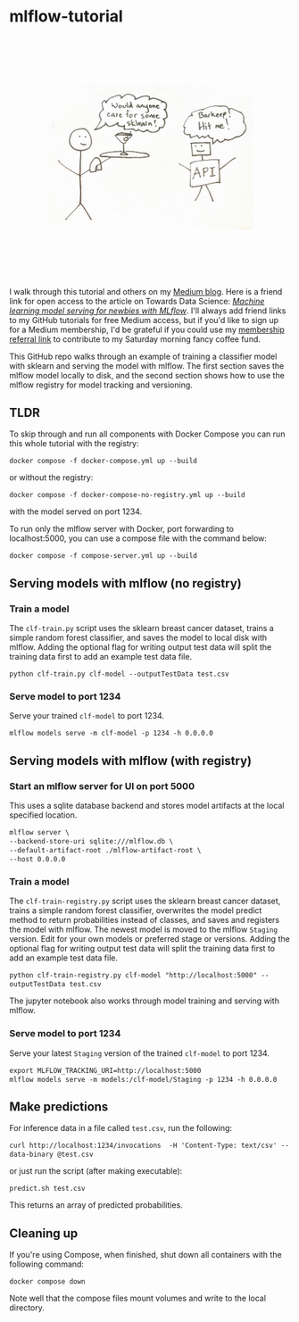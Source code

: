 # mlflow-tutorial

![img](assets/cartoon-serve-api.png)

I walk through this tutorial and others on my [Medium blog](https://maria-patterson.medium.com/).  Here is a friend link for open access to the article on Towards Data Science: [*Machine learning model serving for newbies with MLflow*](https://towardsdatascience.com/machine-learning-model-serving-for-newbies-with-mlflow-76f9f0ac3cb2?sk=3fabd570be956c5830591f9ac0fa7991).  I'll always add friend links to my GitHub tutorials for free Medium access, but if you'd like to sign up for a Medium membership, I'd be grateful if you could use my [membership referral link](https://maria-patterson.medium.com/membership) to contribute to my Saturday morning fancy coffee fund.

This GitHub repo walks through an example of training a classifier model
with sklearn and serving the model with mlflow.
The first section saves the mlflow model locally to disk, and the second
section shows how to use the mlflow registry for model tracking and versioning.

## TLDR

To skip through and run all components with Docker Compose you can run
this whole tutorial with the registry:

```
docker compose -f docker-compose.yml up --build
```

or without the registry:

```
docker compose -f docker-compose-no-registry.yml up --build
```

with the model served on port 1234.

To run only the mlflow server with Docker, port forwarding to localhost:5000,
you can use a compose file with the command below:

```
docker compose -f compose-server.yml up --build
```

## Serving models with mlflow (no registry)

### Train a model

The `clf-train.py` script uses the sklearn breast cancer dataset, trains a
simple random forest classifier, and saves the model to local disk with mlflow.
Adding the optional flag for writing output test data will split
the training data first to add an example test data file.

```
python clf-train.py clf-model --outputTestData test.csv
```

### Serve model to port 1234

Serve your trained `clf-model` to port 1234.

```
mlflow models serve -m clf-model -p 1234 -h 0.0.0.0
```

## Serving models with mlflow (with registry)

### Start an mlflow server for UI on port 5000

This uses a sqlite database backend and stores model artifacts
at the local specified location.

```
mlflow server \
--backend-store-uri sqlite:///mlflow.db \
--default-artifact-root ./mlflow-artifact-root \
--host 0.0.0.0
```

### Train a model

The `clf-train-registry.py` script uses the sklearn breast cancer dataset, trains a
simple random forest classifier, overwrites the model predict method to return
probabilities instead of classes, and saves and registers the model with mlflow.
The newest model is moved to the mlflow `Staging` version.
Edit for your own models or preferred stage or versions.
Adding the optional flag for writing output test data will split
the training data first to add an example test data file.

```
python clf-train-registry.py clf-model "http://localhost:5000" --outputTestData test.csv
```

The jupyter notebook also works through model training and serving with mlflow.

### Serve model to port 1234

Serve your latest `Staging` version of the trained `clf-model` to port 1234.

```
export MLFLOW_TRACKING_URI=http://localhost:5000
mlflow models serve -m models:/clf-model/Staging -p 1234 -h 0.0.0.0
```

## Make predictions

For inference data in a file called `test.csv`, run the following:

```
curl http://localhost:1234/invocations  -H 'Content-Type: text/csv' --data-binary @test.csv
```

or just run the script (after making executable):

```
predict.sh test.csv
```

This returns an array of predicted probabilities.

## Cleaning up

If you're using Compose, when finished, shut down all containers with the following command:

```
docker compose down
```

Note well that the compose files mount volumes and write to the local directory.
